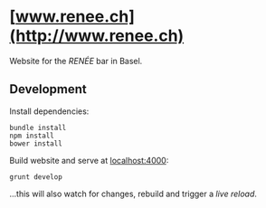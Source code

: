 [www.renee.ch](http://www.renee.ch)
============
Website for the *RENÉE* bar in Basel.

Development
-----------
Install dependencies:
```
bundle install
npm install
bower install
```

Build website and serve at [localhost:4000](http://localhost:4000):
```
grunt develop
```
…this will also watch for changes, rebuild and trigger a *live reload*.
